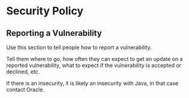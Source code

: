 # Security Policy

## Reporting a Vulnerability

Use this section to tell people how to report a vulnerability.

Tell them where to go, how often they can expect to get an update on a
reported vulnerability, what to expect if the vulnerability is accepted or
declined, etc.

If there is an insecurity, it is likely an insecurity with Java, in that case contact Oracle.
